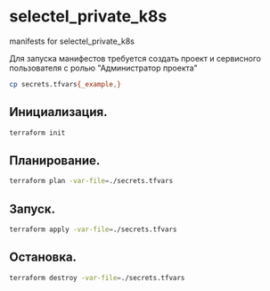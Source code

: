 # selectel_private_k8s
manifests for selectel_private_k8s

Для запуска манифестов требуется создать проект и сервисного пользователя с ролью "Администратор проекта"

```bash
cp secrets.tfvars{_example,}
```

## Инициализация.

```bash
terraform init
```

## Планирование.

```bash
terraform plan -var-file=./secrets.tfvars
```

## Запуск.

```bash
terraform apply -var-file=./secrets.tfvars
```
## Остановка.

```bash
terraform destroy -var-file=./secrets.tfvars
```
